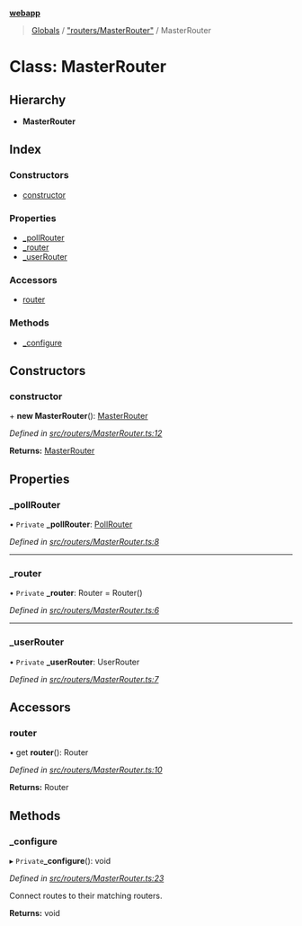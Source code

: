 **[webapp](../README.md)**

> [Globals](../globals.md) / ["routers/MasterRouter"](../modules/_routers_masterrouter_.md) / MasterRouter

# Class: MasterRouter

## Hierarchy

* **MasterRouter**

## Index

### Constructors

* [constructor](_routers_masterrouter_.masterrouter.md#constructor)

### Properties

* [\_pollRouter](_routers_masterrouter_.masterrouter.md#_pollrouter)
* [\_router](_routers_masterrouter_.masterrouter.md#_router)
* [\_userRouter](_routers_masterrouter_.masterrouter.md#_userrouter)

### Accessors

* [router](_routers_masterrouter_.masterrouter.md#router)

### Methods

* [\_configure](_routers_masterrouter_.masterrouter.md#_configure)

## Constructors

### constructor

\+ **new MasterRouter**(): [MasterRouter](_routers_masterrouter_.masterrouter.md)

*Defined in [src/routers/MasterRouter.ts:12](https://github.com/BESTUPC/voting-web-app/blob/37e241c/src/routers/MasterRouter.ts#L12)*

**Returns:** [MasterRouter](_routers_masterrouter_.masterrouter.md)

## Properties

### \_pollRouter

• `Private` **\_pollRouter**: [PollRouter](_routers_pollrouter_.pollrouter.md)

*Defined in [src/routers/MasterRouter.ts:8](https://github.com/BESTUPC/voting-web-app/blob/37e241c/src/routers/MasterRouter.ts#L8)*

___

### \_router

• `Private` **\_router**: Router = Router()

*Defined in [src/routers/MasterRouter.ts:6](https://github.com/BESTUPC/voting-web-app/blob/37e241c/src/routers/MasterRouter.ts#L6)*

___

### \_userRouter

• `Private` **\_userRouter**: UserRouter

*Defined in [src/routers/MasterRouter.ts:7](https://github.com/BESTUPC/voting-web-app/blob/37e241c/src/routers/MasterRouter.ts#L7)*

## Accessors

### router

• get **router**(): Router

*Defined in [src/routers/MasterRouter.ts:10](https://github.com/BESTUPC/voting-web-app/blob/37e241c/src/routers/MasterRouter.ts#L10)*

**Returns:** Router

## Methods

### \_configure

▸ `Private`**_configure**(): void

*Defined in [src/routers/MasterRouter.ts:23](https://github.com/BESTUPC/voting-web-app/blob/37e241c/src/routers/MasterRouter.ts#L23)*

Connect routes to their matching routers.

**Returns:** void
